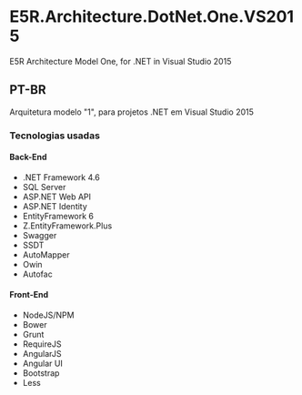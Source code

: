 # E5R.Architecture.DotNet.One.VS2015

E5R Architecture Model One, for .NET in Visual Studio 2015

## PT-BR

Arquitetura modelo "1", para projetos .NET em Visual Studio 2015

### Tecnologias usadas

#### Back-End

* .NET Framework 4.6
* SQL Server
* ASP.NET Web API
* ASP.NET Identity
* EntityFramework 6
* Z.EntityFramework.Plus
* Swagger
* SSDT
* AutoMapper
* Owin
* Autofac

#### Front-End

* NodeJS/NPM
* Bower
* Grunt
* RequireJS
* AngularJS
* Angular UI
* Bootstrap
* Less